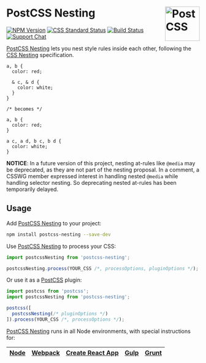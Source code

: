 # PostCSS Nesting [<img src="https://postcss.github.io/postcss/logo.svg" alt="PostCSS" width="90" height="90" align="right">][postcss]

[![NPM Version][npm-img]][npm-url]
[![CSS Standard Status][css-img]][css-url]
[![Build Status][cli-img]][cli-url]
[![Support Chat][git-img]][git-url]

[PostCSS Nesting] lets you nest style rules inside each other, following the
[CSS Nesting] specification.

```pcss
a, b {
  color: red;

  & c, & d {
    color: white;
  }
}

/* becomes */

a, b {
  color: red;
}

a c, a d, b c, b d {
  color: white;
}
```

**NOTICE**: In a future version of this project, nesting at-rules like `@media`
may be deprecated, as they are not part of the nesting proposal. In a comment,
a CSSWG member expressed interest in handling nested `@media` while handling
selector nesting. So deprecating nested at-rules has been temporarily delayed.

## Usage

Add [PostCSS Nesting] to your project:

```bash
npm install postcss-nesting --save-dev
```

Use [PostCSS Nesting] to process your CSS:

```js
import postcssNesting from 'postcss-nesting';

postcssNesting.process(YOUR_CSS /*, processOptions, pluginOptions */);
```

Or use it as a [PostCSS] plugin:

```js
import postcss from 'postcss';
import postcssNesting from 'postcss-nesting';

postcss([
  postcssNesting(/* pluginOptions */)
]).process(YOUR_CSS /*, processOptions */);
```

[PostCSS Nesting] runs in all Node environments, with special instructions for:

| [Node](INSTALL.md#node) | [Webpack](INSTALL.md#webpack) | [Create React App](INSTALL.md#create-react-app) | [Gulp](INSTALL.md#gulp) | [Grunt](INSTALL.md#grunt) |
| --- | --- | --- | --- | --- |

[cli-img]: https://img.shields.io/travis/jonathantneal/postcss-nesting.svg
[cli-url]: https://travis-ci.org/jonathantneal/postcss-nesting
[css-img]: https://cssdb.org/badge/nesting-rules.svg
[css-url]: https://cssdb.org/#nesting-rules
[git-img]: https://img.shields.io/badge/support-chat-blue.svg
[git-url]: https://gitter.im/postcss/postcss
[npm-img]: https://img.shields.io/npm/v/postcss-nesting.svg
[npm-url]: https://www.npmjs.com/package/postcss-nesting

[CSS Nesting]: https://drafts.csswg.org/css-nesting-1/
[PostCSS]: https://github.com/postcss/postcss
[PostCSS Nesting]: https://github.com/jonathantneal/postcss-nesting
